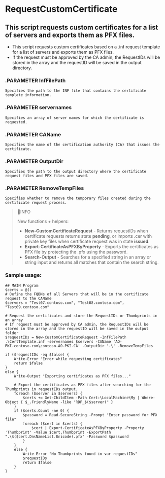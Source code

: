 # RequestCustomCertificate

## This script requests custom certificates for a list of servers and exports them as PFX files.

- This script requests custom certificates based on a .inf request template for a list of servers and exports them as PFX files.<br>
- If the request must be approved by the CA admin, the RequestIDs will be stored in the array and the requestID will be saved in the output directory.<br>

### .PARAMETER InfFilePath
    Specifies the path to the INF file that contains the certificate template information.

### .PARAMETER servernames
    Specifies an array of server names for which the certificate is requested.

### .PARAMETER CAName
    Specifies the name of the certification authority (CA) that issues the certificate.

### .PARAMETER OutputDir
    Specifies the path to the output directory where the certificate request files and PFX files are saved.

### .PARAMETER RemoveTempFiles
    Specifies whether to remove the temporary files created during the certificate request process.

> 📘INFO
> 
> New functions + helpers:
> - <b>New-CustomCertificateRequest</b> - Returns requestIDs when certificate requests returns state <b>pending</b>, or imports .cer with private key files when certificate request was in state <b>issued</b>.
> - <b>Export-CertificateAsPFXByProperty</b> - Exports the certificates as PFX file by protecting the .pfx using the password.
> - <b>Search-Output</b> - Searches for a specified string in an array or string input and returns all matches that contain the search string. 
   
### Sample usage:
```
## MAIN Program
$certs = @()
# Define the FQDNs of all Servers that will be in the certificate request to the CAName
$servers = "Test07.contoso.com", "Test08.contoso.com", "Test09.contoso.com"

# Request the certificates and store the RequestIDs or Thumbprints in an array
# If request must be approved by CA admin, the RequestIDs will be stored in the array and the requestID will be saved in the output folder
$requestIDs = New-CustomCertificateRequest -InfFilePath .\CertTemplate.inf -servernames $servers -CAName 'AO-PKI.contoso.com\contoso-AO-PKI-CA' -OutputDir '.\' -RemoveTempFiles

if ($requestIDs -eq $false) {
    Write-Error "Error while requesting certificates"
    return $false
}
else {
    Write-Output "Exporting certificates as PFX files..."

    # Export the certificates as PFX files after searching for the Thumbprints in requestIDs output.
    foreach ($server in $servers) {
        $certs += Get-ChildItem -Path Cert:\LocalMachine\My | Where-Object { $_.FriendlyName -like "RDP_$($server)" }
    }
    if ($certs.Count -ne 0) {
        $password = Read-SecureString -Prompt "Enter password for PFX file"  
        foreach ($cert in $certs) {
            $cert | Export-CertificateAsPFXByProperty -Property 'Thumbprint' -Value $cert.Thumbprint -ExportPath ".\$($cert.DnsNameList.Unicode).pfx" -Password $password
        }
    }
    else {
        Write-Error "No Thumbprints found in var requestIDs"
        $requestIDs
        return $false
    }
}
```
